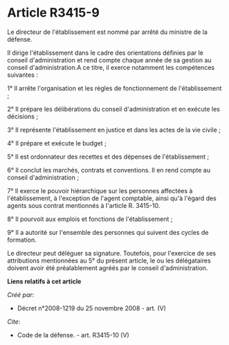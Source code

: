 # Article R3415-9

Le directeur de l'établissement est nommé par arrêté du ministre de la défense. 

Il dirige l'établissement dans le cadre des orientations définies par le conseil d'administration et rend compte chaque année
de sa gestion au conseil d'administration.A ce titre, il exerce notamment les compétences suivantes : 

1° Il arrête l'organisation et les règles de fonctionnement de l'établissement ; 

2° Il prépare les délibérations du conseil d'administration et en exécute les décisions ; 

3° Il représente l'établissement en justice et dans les actes de la vie civile ; 

4° Il prépare et exécute le budget ; 

5° Il est ordonnateur des recettes et des dépenses de l'établissement ; 

6° Il conclut les marchés, contrats et conventions. Il en rend compte au conseil d'administration ; 

7° Il exerce le pouvoir hiérarchique sur les personnes affectées à l'établissement, à l'exception de l'agent comptable, ainsi
qu'à l'égard des agents sous contrat mentionnés à l'article R. 3415-10. 

8° Il pourvoit aux emplois et fonctions de l'établissement ; 

9° Il a autorité sur l'ensemble des personnes qui suivent des cycles de formation. 

Le directeur peut déléguer sa signature. Toutefois, pour l'exercice de ses attributions mentionnées au 5° du présent article,
le ou les délégataires doivent avoir été préalablement agréés par le conseil d'administration.

**Liens relatifs à cet article**

_Créé par_:

  - Décret n°2008-1219 du 25 novembre 2008 - art. (V)

_Cite_:

  - Code de la défense. - art. R3415-10 (V)

